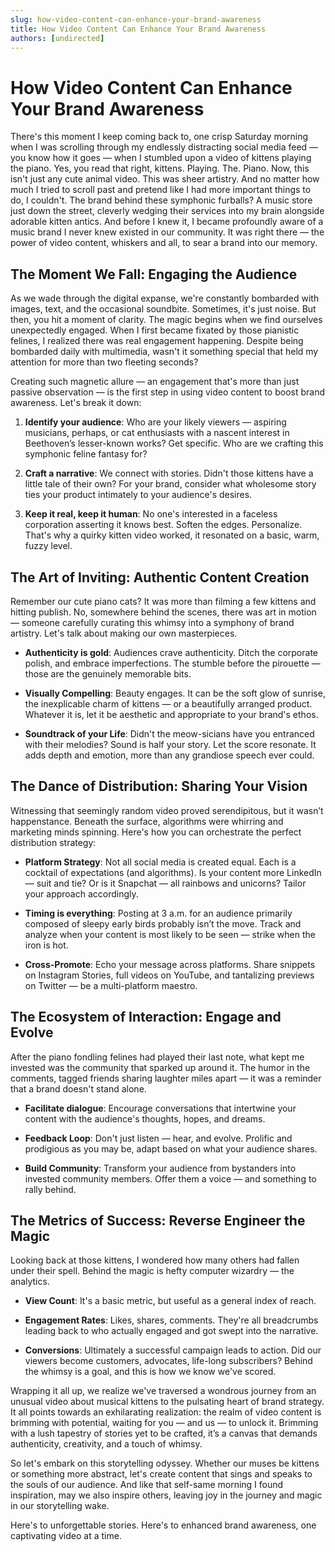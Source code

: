 ```yaml
---
slug: how-video-content-can-enhance-your-brand-awareness
title: How Video Content Can Enhance Your Brand Awareness
authors: [undirected]
---
```



# How Video Content Can Enhance Your Brand Awareness

There's this moment I keep coming back to, one crisp Saturday morning when I was scrolling through my endlessly distracting social media feed — you know how it goes — when I stumbled upon a video of kittens playing the piano. Yes, you read that right, kittens. Playing. The. Piano. Now, this isn't just any cute animal video. This was sheer artistry. And no matter how much I tried to scroll past and pretend like I had more important things to do, I couldn't. The brand behind these symphonic furballs? A music store just down the street, cleverly wedging their services into my brain alongside adorable kitten antics. And before I knew it, I became profoundly aware of a music brand I never knew existed in our community. It was right there — the power of video content, whiskers and all, to sear a brand into our memory.

## The Moment We Fall: Engaging the Audience

As we wade through the digital expanse, we're constantly bombarded with images, text, and the occasional soundbite. Sometimes, it's just noise. But then, you hit a moment of clarity. The magic begins when we find ourselves unexpectedly engaged. When I first became fixated by those pianistic felines, I realized there was real engagement happening. Despite being bombarded daily with multimedia, wasn't it something special that held my attention for more than two fleeting seconds?

Creating such magnetic allure — an engagement that's more than just passive observation — is the first step in using video content to boost brand awareness. Let's break it down:

1. **Identify your audience**: Who are your likely viewers — aspiring musicians, perhaps, or cat enthusiasts with a nascent interest in Beethoven’s lesser-known works? Get specific. Who are we crafting this symphonic feline fantasy for?

2. **Craft a narrative**: We connect with stories. Didn't those kittens have a little tale of their own? For your brand, consider what wholesome story ties your product intimately to your audience's desires.

3. **Keep it real, keep it human**: No one's interested in a faceless corporation asserting it knows best. Soften the edges. Personalize. That's why a quirky kitten video worked, it resonated on a basic, warm, fuzzy level.

## The Art of Inviting: Authentic Content Creation

Remember our cute piano cats? It was more than filming a few kittens and hitting publish. No, somewhere behind the scenes, there was art in motion — someone carefully curating this whimsy into a symphony of brand artistry. Let's talk about making our own masterpieces.

- **Authenticity is gold**: Audiences crave authenticity. Ditch the corporate polish, and embrace imperfections. The stumble before the pirouette — those are the genuinely memorable bits.

- **Visually Compelling**: Beauty engages. It can be the soft glow of sunrise, the inexplicable charm of kittens — or a beautifully arranged product. Whatever it is, let it be aesthetic and appropriate to your brand's ethos.

- **Soundtrack of your Life**: Didn't the meow-sicians have you entranced with their melodies? Sound is half your story. Let the score resonate. It adds depth and emotion, more than any grandiose speech ever could.

## The Dance of Distribution: Sharing Your Vision

Witnessing that seemingly random video proved serendipitous, but it wasn’t happenstance. Beneath the surface, algorithms were whirring and marketing minds spinning. Here's how you can orchestrate the perfect distribution strategy:

- **Platform Strategy**: Not all social media is created equal. Each is a cocktail of expectations (and algorithms). Is your content more LinkedIn — suit and tie? Or is it Snapchat — all rainbows and unicorns? Tailor your approach accordingly.

- **Timing is everything**: Posting at 3 a.m. for an audience primarily composed of sleepy early birds probably isn’t the move. Track and analyze when your content is most likely to be seen — strike when the iron is hot.

- **Cross-Promote**: Echo your message across platforms. Share snippets on Instagram Stories, full videos on YouTube, and tantalizing previews on Twitter — be a multi-platform maestro.

## The Ecosystem of Interaction: Engage and Evolve

After the piano fondling felines had played their last note, what kept me invested was the community that sparked up around it. The humor in the comments, tagged friends sharing laughter miles apart — it was a reminder that a brand doesn't stand alone.

- **Facilitate dialogue**: Encourage conversations that intertwine your content with the audience's thoughts, hopes, and dreams.

- **Feedback Loop**: Don't just listen — hear, and evolve. Prolific and prodigious as you may be, adapt based on what your audience shares.

- **Build Community**: Transform your audience from bystanders into invested community members. Offer them a voice — and something to rally behind.

## The Metrics of Success: Reverse Engineer the Magic

Looking back at those kittens, I wondered how many others had fallen under their spell. Behind the magic is hefty computer wizardry — the analytics.

- **View Count**: It's a basic metric, but useful as a general index of reach.

- **Engagement Rates**: Likes, shares, comments. They're all breadcrumbs leading back to who actually engaged and got swept into the narrative.

- **Conversions**: Ultimately a successful campaign leads to action. Did our viewers become customers, advocates, life-long subscribers? Behind the whimsy is a goal, and this is how we know we've scored.

Wrapping it all up, we realize we've traversed a wondrous journey from an unusual video about musical kittens to the pulsating heart of brand strategy. It all points towards an exhilarating realization: the realm of video content is brimming with potential, waiting for you — and us — to unlock it. Brimming with a lush tapestry of stories yet to be crafted, it’s a canvas that demands authenticity, creativity, and a touch of whimsy.

So let's embark on this storytelling odyssey. Whether our muses be kittens or something more abstract, let's create content that sings and speaks to the souls of our audience. And like that self-same morning I found inspiration, may we also inspire others, leaving joy in the journey and magic in our storytelling wake.

Here's to unforgettable stories. Here's to enhanced brand awareness, one captivating video at a time.